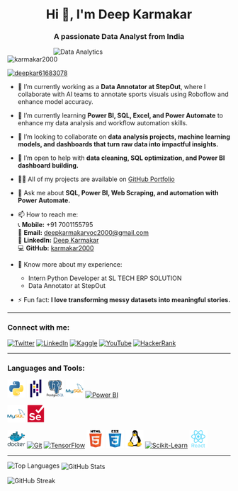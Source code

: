 <h1 align="center">Hi 👋, I'm Deep Karmakar</h1>
<h3 align="center">A passionate Data Analyst from India</h3>
<!-- <img align="right" alt="Coding" width="400" src="https://cdn.dribbble.com/users/1162077/screenshots/3848914/programmer.gif"> -->
<img align="right" alt="Data Analytics" width="400" src="https://cdn.dribbble.com/users/730703/screenshots/6581243/avento.gif">



<!--  <img align="right" alt="Coding" width="400" src="https://aitd.amity.edu/wp-content/uploads/2024/12/1616667695311.gif"> -->

<p align="left">
  <img src="https://komarev.com/ghpvc/?username=karmakar2000&label=Profile%20views&color=0e75b6&style=flat" alt="karmakar2000" />
</p>

<p align="left">
  <a href="https://twitter.com/deepkar61683078" target="blank">
    <img src="https://img.shields.io/twitter/follow/deepkar61683078?logo=twitter&style=for-the-badge" alt="deepkar61683078" />
  </a>
</p>

- 🔭 I’m currently working as a **Data Annotator at StepOut**, where I collaborate with AI teams to annotate sports visuals using Roboflow and enhance model accuracy.

- 🌱 I’m currently learning **Power BI, SQL, Excel, and Power Automate** to enhance my data analysis and workflow automation skills.

- 👯 I’m looking to collaborate on **data analysis projects, machine learning models, and dashboards that turn raw data into impactful insights.**

- 🤝 I’m open to help with **data cleaning, SQL optimization, and Power BI dashboard building.**

- 👨‍💻 All of my projects are available on [GitHub Portfolio](https://github.com/karmakar2000)

- 💬 Ask me about **SQL, Power BI, Web Scraping, and automation with Power Automate.**

- 📫 How to reach me:  
  📞 **Mobile:** +91 7001155795  
  📧 **Email:** deepkarmakarvoc2000@gmail.com  
  🔗 **LinkedIn:** [Deep Karmakar](https://www.linkedin.com/in/deepkarmakar)  
  💻 **GitHub:** [karmakar2000](https://github.com/karmakar2000)

- 📄 Know more about my experience:  
  - Intern Python Developer at SL TECH ERP SOLUTION  
  - Data Annotator at StepOut

- ⚡ Fun fact: **I love transforming messy datasets into meaningful stories.**

---

<h3 align="left">Connect with me:</h3>
<p align="left">
  <a href="https://twitter.com/deepkar61683078" target="blank"><img src="https://raw.githubusercontent.com/rahuldkjain/github-profile-readme-generator/master/src/images/icons/Social/twitter.svg" alt="Twitter" height="30" width="40" /></a>
  <a href="https://linkedin.com/in/deepkarmakar" target="blank"><img src="https://raw.githubusercontent.com/rahuldkjain/github-profile-readme-generator/master/src/images/icons/Social/linked-in-alt.svg" alt="LinkedIn" height="30" width="40" /></a>
  <a href="https://kaggle.com/deepkarmakar" target="blank"><img src="https://raw.githubusercontent.com/rahuldkjain/github-profile-readme-generator/master/src/images/icons/Social/kaggle.svg" alt="Kaggle" height="30" width="40" /></a>
  <a href="https://www.youtube.com/c/@deepkarmakar12" target="blank"><img src="https://raw.githubusercontent.com/rahuldkjain/github-profile-readme-generator/master/src/images/icons/Social/youtube.svg" alt="YouTube" height="30" width="40" /></a>
  <a href="https://www.hackerrank.com/@deepkarmakarvoc1" target="blank"><img src="https://raw.githubusercontent.com/rahuldkjain/github-profile-readme-generator/master/src/images/icons/Social/hackerrank.svg" alt="HackerRank" height="30" width="40" /></a>
</p>

---

<h3 align="left">Languages and Tools:</h3>
<p align="left">
  <a href="https://www.python.org" target="_blank"><img src="https://raw.githubusercontent.com/devicons/devicon/master/icons/python/python-original.svg" alt="Python" width="40" height="40"/></a>
  <a href="https://pandas.pydata.org/" target="_blank"><img src="https://raw.githubusercontent.com/devicons/devicon/master/icons/pandas/pandas-original.svg" alt="Pandas" width="40" height="40"/></a>
  <a href="https://www.postgresql.org" target="_blank"><img src="https://raw.githubusercontent.com/devicons/devicon/master/icons/postgresql/postgresql-original-wordmark.svg" alt="PostgreSQL" width="40" height="40"/></a>
<a href="https://www.mysql.com/" target="_blank"><img src="https://raw.githubusercontent.com/devicons/devicon/master/icons/mysql/mysql-original-wordmark.svg" alt="MySQL" width="40" height="40"/></a>
  <a href="https://www.microsoft.com/en-us/power-platform/products/power-bi" target="_blank"><img src="https://img.icons8.com/color/48/power-bi.png" alt="Power BI" width="40" height="40"/></a>
  
  <a href="https://www.mysql.com/" target="_blank"><img src="https://raw.githubusercontent.com/devicons/devicon/master/icons/mysql/mysql-original-wordmark.svg" alt="MySQL" width="40" height="40"/></a>
  <a href="https://www.selenium.dev" target="_blank">
  <img src="https://raw.githubusercontent.com/devicons/devicon/master/icons/selenium/selenium-original.svg" alt="Selenium" width="40" height="40"/>
</a>

  <a href="https://www.docker.com/" target="_blank"><img src="https://raw.githubusercontent.com/devicons/devicon/master/icons/docker/docker-original-wordmark.svg" alt="Docker" width="40" height="40"/></a>
  <a href="https://git-scm.com/" target="_blank"><img src="https://www.vectorlogo.zone/logos/git-scm/git-scm-icon.svg" alt="Git" width="40" height="40"/></a>
  <a href="https://www.tensorflow.org" target="_blank"><img src="https://www.vectorlogo.zone/logos/tensorflow/tensorflow-icon.svg" alt="TensorFlow" width="40" height="40"/></a>
  <a href="https://www.w3.org/html/" target="_blank"><img src="https://raw.githubusercontent.com/devicons/devicon/master/icons/html5/html5-original-wordmark.svg" alt="HTML5" width="40" height="40"/></a>
  <a href="https://www.w3schools.com/css/" target="_blank"><img src="https://raw.githubusercontent.com/devicons/devicon/master/icons/css3/css3-original-wordmark.svg" alt="CSS3" width="40" height="40"/></a>
  <a href="https://www.linux.org/" target="_blank"><img src="https://raw.githubusercontent.com/devicons/devicon/master/icons/linux/linux-original.svg" alt="Linux" width="40" height="40"/></a>
  <a href="https://scikit-learn.org/" target="_blank"><img src="https://upload.wikimedia.org/wikipedia/commons/0/05/Scikit_learn_logo_small.svg" alt="Scikit-Learn" width="40" height="40"/></a>
  <a href="https://reactjs.org/" target="_blank"><img src="https://raw.githubusercontent.com/devicons/devicon/master/icons/react/react-original-wordmark.svg" alt="React" width="40" height="40"/></a>
</p>

---

<p><img align="left" src="https://github-readme-stats.vercel.app/api/top-langs?username=karmakar2000&show_icons=true&locale=en&layout=compact" alt="Top Languages" /></p>

<p>&nbsp;<img align="center" src="https://github-readme-stats.vercel.app/api?username=karmakar2000&show_icons=true&locale=en" alt="GitHub Stats" /></p>

<p><img align="center" src="https://github-readme-streak-stats.herokuapp.com/?user=karmakar2000&" alt="GitHub Streak" /></p>
